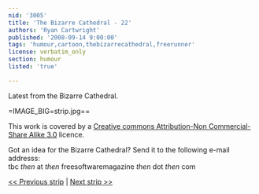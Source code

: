 ```yaml
---
nid: '3005'
title: 'The Bizarre Cathedral - 22'
authors: 'Ryan Cartwright'
published: '2008-09-14 9:00:00'
tags: 'humour,cartoon,thebizarrecathedral,freerunner'
license: verbatim_only
section: humour
listed: 'true'

---
```

Latest from the Bizarre Cathedral.

<!--break-->

=IMAGE_BIG=strip.jpg==

This work is covered by a [Creative commons Attribution-Non Commercial-Share Alike 3.0](http://creativecommons.org/licenses/by-nc-sa/3.0/) licence.

Got an idea for the Bizarre Cathedral? Send it to the following e-mail addresss:  
tbc _then_ at _then_ freesoftwaremagazine _then_ dot _then_ com

[<< Previous strip](http://www.freesoftwaremagazine.com/columns/bizarre_cathedral_21) | [Next strip >>](http://www.freesoftwaremagazine.com/columns/bizarre_cathedral_23)